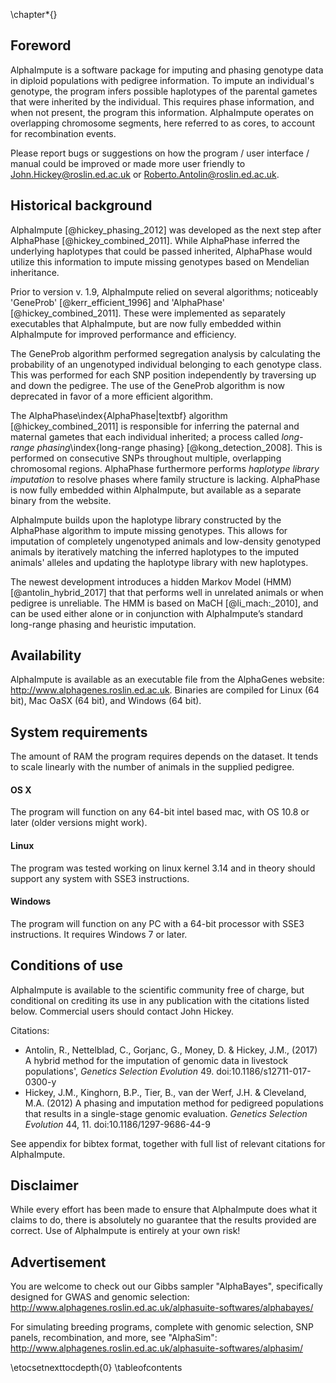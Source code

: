 ﻿\chapter*{}

## Foreword

AlphaImpute is a software package for imputing and phasing genotype data in diploid populations with pedigree information. 
To impute an individual's genotype, the program infers possible haplotypes of the parental gametes that were inherited by the individual. 
This requires phase information, and when not present, the program this information. 
AlphaImpute operates on overlapping chromosome segments, here referred to as cores, to account for recombination events. 

Please report bugs or suggestions on how the program / user interface / manual could be improved or made more user friendly to John.Hickey@roslin.ed.ac.uk or Roberto.Antolin@roslin.ed.ac.uk.


## Historical background

AlphaImpute [@hickey_phasing_2012] was developed as the next step after AlphaPhase [@hickey_combined_2011]. 
While AlphaPhase inferred the underlying haplotypes that could be passed inherited, AlphaPhase would utilize this information to impute missing genotypes based on Mendelian inheritance.

Prior to version v. 1.9, AlphaImpute relied on several algorithms; noticeably 'GeneProb' [@kerr_efficient_1996] and 'AlphaPhase' [@hickey_combined_2011]. 
These were implemented as separately executables that AlphaImpute, but are now fully embedded within AlphaImpute for improved performance and efficiency. 

The GeneProb algorithm performed segregation analysis by calculating the probability of an ungenotyped individual belonging to each genotype class. 
This was performed for each SNP position independently by traversing up and down the pedigree. 
The use of the GeneProb algorithm is now deprecated in favor of a more efficient algorithm.

The AlphaPhase\index{AlphaPhase|textbf} algorithm [@hickey_combined_2011] is responsible for inferring the paternal and maternal gametes that each individual inherited; 
a process called *long-range phasing*\index{long-range phasing} [@kong_detection_2008]. 
This is performed on consecutive SNPs throughout multiple, overlapping chromosomal regions. 
AlphaPhase furthermore performs *haplotype library imputation* to resolve phases where family structure is lacking. 
AlphaPhase is now fully embedded within AlphaImpute, but available as a separate binary from the website.

AlphaImpute builds upon the haplotype library constructed by the AlphaPhase algorithm to impute missing genotypes. 
This allows for imputation of completely ungenotyped animals and low-density genotyped animals by iteratively matching the inferred haplotypes to the imputed animals' alleles and updating the haplotype library with new haplotypes.

The newest development introduces a hidden Markov Model (HMM) [@antolin_hybrid_2017] that that performs well in unrelated animals or when pedigree is unreliable. 
The HMM is based on MaCH [@li_mach:_2010], and can be used either alone or in conjunction with AlphaImpute’s standard long-range phasing and heuristic imputation.

## Availability

AlphaImpute is available as an executable file from the AlphaGenes website: <http://www.alphagenes.roslin.ed.ac.uk>.
Binaries are compiled for Linux (64 bit), Mac OaSX (64 bit), and Windows (64 bit).



## System requirements

The amount of RAM the program requires depends on the dataset. It tends to scale linearly with the number of animals in the supplied pedigree.

#### OS X

The program will function on any 64-bit intel based mac, with OS 10.8 or later (older versions might work). 


#### Linux

The program was tested working on linux kernel 3.14 and in theory should support any system with SSE3 instructions.



#### Windows

The program will function on any PC with a 64-bit processor with SSE3 instructions. It requires Windows 7 or later.


## Conditions of use
AlphaImpute is available to the scientific community free of charge, but conditional on crediting its use in any publication with the citations listed below. Commercial users should contact John Hickey.

<!-- Please update the citations here to follow the layout produced by pandoc / latex -->
Citations:

*	Antolin, R., Nettelblad, C., Gorjanc, G., Money, D. & Hickey, J.M., (2017) A hybrid method for the imputation of genomic data in livestock populations', *Genetics Selection Evolution* 49. doi:10.1186/s12711-017-0300-y
*	Hickey, J.M., Kinghorn, B.P., Tier, B., van der Werf, J.H. & Cleveland, M.A. (2012) A phasing and imputation method for pedigreed populations that results in a single-stage genomic evaluation. *Genetics Selection Evolution* 44, 11. doi:10.1186/1297-9686-44-9

See appendix for bibtex format, together with full list of relevant citations for AlphaImpute.

## Disclaimer

While every effort has been made to ensure that AlphaImpute does what it claims to do, there is absolutely no guarantee that the results provided are correct. Use of AlphaImpute is entirely at your own risk!

## Advertisement

You are welcome to check out our Gibbs sampler "AlphaBayes", specifically designed for GWAS and genomic selection: http://www.alphagenes.roslin.ed.ac.uk/alphasuite-softwares/alphabayes/

For simulating breeding programs, complete with genomic selection, SNP panels, recombination, and more, see "AlphaSim": http://www.alphagenes.roslin.ed.ac.uk/alphasuite-softwares/alphasim/

\etocsetnexttocdepth{0}
\tableofcontents
